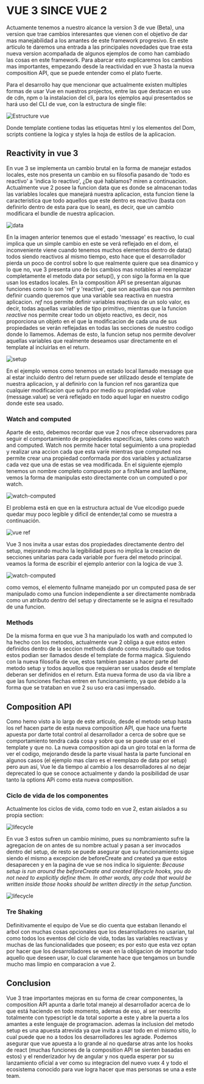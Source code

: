 # VUE 3 SINCE VUE 2

Actuamente tenemos a nuestro alcance la version 3 de vue (Beta), una version que trae cambios interesantes que vienen con el objetivo de dar mas manejabilidad a los amantes de este framework progresivo. En este articulo te daremos una entrada a las principales novedades que trae esta nueva version acompañada de algunos ejemplos de como han cambiado las cosas en este framework. Para abarcar esto explicaremos los cambios mas importantes, empezando desde la reactividad en vue 3 hasta la nueva composition API, que se puede entender como el plato fuerte.

Para el desarrollo hay que mencionar que actualmente existen multiples formas de usar Vue en nuestros projectos, entre las que destacan en uso de cdn, npm o la instalacion del cli, para los ejemplos aquí presentados se hará uso del CLI de vue, con la estructura de single file:

![Estructure vue](/article-vue3/assets/estructure.png)

Donde template contiene todas las etiquetas html y los elementos del Dom, scripts contiene la logica y styles la hoja de estilos de la aplicacion.

## Reactivity in vue 3
En vue 3 se implementa un cambio brutal en la forma de manejar estados locales, este nos presenta un cambio en su filosofia pasando de 'todo es reactivo' a 'indica lo reactivo', ¿De qué hablamos? miren a continuacion. 
Actualmente vue 2 posee la funcion data que es donde se almacenan todas las variables locales que manejará nuestra aplicacion, esta funcion tiene la caracteristica que todo aquellos que este dentro es reactivo (basta con definirlo dentro de esta para que lo sean), es decir, que un cambio modificara el bundle de nuestra aplicacion. 

![data](/article-vue3/assets/data-method.png)

En la imagen anterior tenemos que el estado 'message' es reactivo, lo cual implica que un simple cambio en este se verá reflejado en el dom, el inconveniente viene cuando tenemos muchos elementos dentro de data() todos siendo reactivos al mismo tiempo, esto hace que el desarrollador pierda un poco de control sobre lo que realmente quiere que sea dinamico y lo que no, vue 3 presenta uno de los cambios mas notables al reemplazar completamente el metodo data por setup(), y con sigo la forma en la que usan los estados locales. En la composition API se presentan algunas funciones como lo son 'ref' y 'reactive', que son aquellas que nos permiten definir cuando queremos que una variable sea reactiva en nuestra aplicacion. *ref* nos permite definir variables reactivas de un solo valor, es decir, todas aquellas variables de tipo primitivo, mientras que la funcion *reactive* nos permite crear todo un objeto reactivo, es decir, nos proporciona un objeto en el que la modificacion de cada una de sus propiedades se verán reflejadas en todas las secciones de nuestro codigo donde lo llamemos. Ademas de esto, la funcion setup nos permite devolver aquellas variables que realmente deseamos usar directamente en el template al incluirlas en el return. 

![setup](/article-vue3/assets/setup-method.png)

En el ejemplo vemos como tenemos un estado local llamado message que al estar incluido dentro del return puede ser utilizado desde el template de nuestra aplicacion, y al definirlo con la funcion ref nos garantiza que cualquier modificacion que sufra por medio su propiedad value (message.value) se verá reflejado en todo aquel lugar en nuestro codigo donde este sea usado. 

### Watch and computed

Aparte de esto, debemos recordar que vue 2 nos ofrece observadores para seguir el comportamiento de propiedades especificas, tales como watch and computed. Watch nos permite hacer total seguimiento a una propiedad y realizar una accion cada que esta varíe mientras que computed nos permite crear una propiedad conformada por dos variables y actualizarse cada vez que una de estas se vea modificada. 
En el siguiente ejemplo tenemos un nombre completo compuesto por a firsName and lastName, vemos la forma de manipulas esto directamente con un computed o por watch.

![watch-computed](/article-vue3/assets/watch-computed.png)

El problema está en que en la estructura actual de Vue elcodigo puede quedar muy poco legible y dificil de entender,tal como se muestra a continuación.

![vue ref](https://v3.vuejs.org/images/options-api.png)


Vue 3 nos invita a usar estas dos propiedades directamente dentro del setup, mejorando mucho la legibilidad pues no implica la creacion de secciones unitarias para cada variable por fuera del metodo principal. 
veamos la forma de escribir el ejemplo anterior con la logica de vue 3.

![watch-computed](/article-vue3/assets/watch-computes-vue3.png)

como vemos, el elemento fullname manejado por un computed pasa de ser manipulado como una funcion independiente a ser directamente nombrada como un atributo dentro del setup y directamente se le asigna el resultado de una funcion. 

### Methods 
De la misma forma en que vue 3 ha manipulado los wath and computed lo ha hecho con los metodos, actualmente vue 2 obliga a que estos esten definidos dentro de la seccion methods dando como resultado que todos estos podian ser llamados desde el template de forma magica. Siguiendo con la nueva filosofia de vue, estos tambien pasan a hacer parte del metodo setup y todos aquellos que requieran ser usados desde el template deberan ser definidos en el return.
Esta nueva forma de uso da via libre a que las funciones flechas entren en funcionamiento, ya que debido a la forma que se trataban en vue 2 su uso era casi impensado. 

## Composition API

Como hemo visto a lo largo de este articulo, desde el metodo setup hasta los ref hacen parte de esta nueva composition API, que hace una fuerte apuesta por darte total control al desarrollador a cerca de sobre que se comportamiento tendra cada cosa y sobre que se puede usar en el template y que no. La nueva composition api da un giro total en la forma de ver el codigo, mejorando desde la parte visual hasta la parte funcional en algunos casos (el ejemplo mas claro es el reemplazo de data por setup) pero aun así, Vue le da tiempo al cambio a los desarrolladores al no dejar deprecated lo que se conoce actualmente y dando la posibilidad de usar tanto la options APi como esta nueva composition.

### Ciclo de vida de los componentes
Actualmente los ciclos de vida, como todo en vue 2, estan aislados a su propia section: 

![lifecycle](/article-vue3/assets/lifecycle-vue2.png)

En vue 3 estos sufren un cambio minimo, pues su nombramiento sufre la agregacion de on antes de su nombre actual y pasan a ser invocados dentro del setup, de resto se puede asegurar que su funcionamiento sigue siendo el mismo a excepcion de beforeCreate and created ya que estos desaparecen y en la pagina de vue se nos indica lo siguiente: 
_*Because setup is run around the beforeCreate and created lifecycle hooks, you do not need to explicitly define them. In other words, any code that would be written inside those hooks should be written directly in the setup function.*_


![lifecycle](/article-vue3/assets/new-lifecycle.png)

### Tre Shaking

Definitivamente el equipo de Vue se dio cuenta que estaban llenando el arbol con muchas cosas opcionales que los desarrolladores no usarian, tal como todos los eventos del ciclo de vida, todas las variables reactivas y muchas de las funcionalidades que poseen; es por esto que esta vez optan por hacer que los desarrolladores se vean en la obligacion de importar todo aquello que deseen usar, lo cual claramente hace que tengamos un bundle mucho mas limpio en comparacion a vue 2.


## Conclusion
Vue 3 trae importantes mejoras en su forma de crear componentes, la composition API apunta a darle total manejo al desarrollador acerca de lo que está haciendo en todo momento, ademas de eso, al ser reescrito totalmente con typescript le da total soporte a este y abre la puerta a los amantes a este lenguaje de programacion. 
ademas la inclusion del metodo setup es una apuesta atrevida ya que invita a usar todo en el mismo sitio, lo cual puede que no a todos los desarrolladores les agrade. Podemos asegurar que vue apuesta a lo grande al no quedarse atras ante los hooks de react (muchas funciones de la composition API se sienten basadas en estos) y el renderizador Ivy de angular y nos queda esperar por su lanzamiento oficial a ver como su integracion del nuevo vuex 4 y todo el ecosistema conocido para vue logra hacer que mas personas se una a este team.


